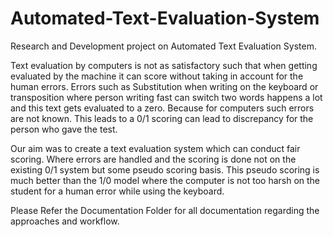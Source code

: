 # Automated-Text-Evaluation-System
Research and Development project on Automated Text Evaluation System.

Text evaluation by computers is not as satisfactory such that when getting evaluated 
by the machine it can score without taking in account for the human errors. Errors such as Substitution when 
writing on the keyboard or transposition where person writing fast can switch two words happens a lot and this 
text gets evaluated to a zero. Because for computers such errors are not known. This leads to a 0/1 scoring can
lead to discrepancy for the person who gave the test.

Our aim was to create a text evaluation system which can conduct fair scoring. Where errors are handled and the 
scoring is done not on the existing 0/1 system but some pseudo scoring basis. This pseudo scoring is much better than the
1/0 model where the computer is not too harsh on the student for a human error while using the keyboard.

Please Refer the Documentation Folder for all documentation regarding the approaches and workflow.
